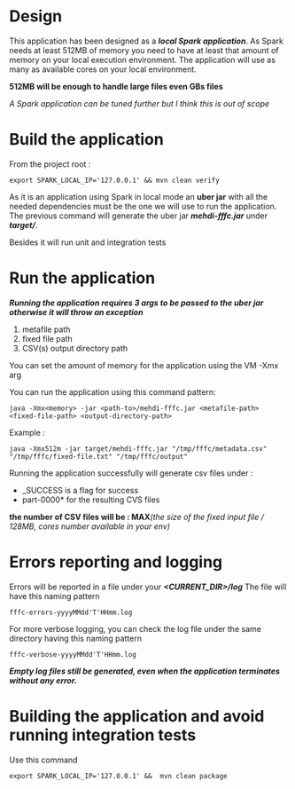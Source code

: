 # Design 
This application has been designed as a **_local Spark application_**. 
As Spark needs at least 512MB of memory you need to have at least that amount of memory on your local execution environment.
The application will use as many as available cores on your local environment.



**512MB will be enough to handle large files even GBs files** 

_A Spark application can be tuned further but I think this is out of scope_

# Build the application 

From the project root :

```
export SPARK_LOCAL_IP='127.0.0.1' && mvn clean verify
```
As it is an application using Spark in local mode an **uber jar** with all the needed dependencies must be the one we will use to run the application.
The previous command will generate the uber jar **_mehdi-fffc.jar_** under **_target/_**.

Besides it will run unit and integration tests

# Run the application 

**_Running the application requires 3 args to be passed to the uber jar otherwise it will throw an exception_**
1. metafile path
2. fixed file path
3. CSV(s) output directory path 

You can set the amount of memory for the application using the VM -Xmx arg

You can run the application using this command pattern: 

```
java -Xmx<memory> -jar <path-to>/mehdi-fffc.jar <metafile-path> <fixed-file-path> <output-directory-path>
```

Example : 

```
java -Xmx512m -jar target/mehdi-fffc.jar "/tmp/fffc/metadata.csv" "/tmp/fffc/fixed-file.txt" "/tmp/fffc/output"
```

Running the application successfully will generate csv files under <output-directory> :

- _SUCCESS is a flag for success
- part-0000* for the resulting CVS files

**the number of CSV files will be : MAX**_(the size of the fixed input file / 128MB, cores number available in your env)_ 

# Errors reporting and logging
Errors will be reported in a file under your **_<CURRENT_DIR>/log_**
The file will have this naming pattern 
```
fffc-errors-yyyyMMdd'T'HHmm.log
```
For more verbose logging, you can check the log file under the same directory having this naming pattern 
```
fffc-verbose-yyyyMMdd'T'HHmm.log
```

**_Empty log files still be generated, even when the application terminates without any error._**

# Building the application and avoid running integration tests

Use this command

```
export SPARK_LOCAL_IP='127.0.0.1' &&  mvn clean package
```




